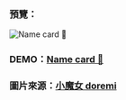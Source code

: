 ### 預覽：

![Name card 👩](https://i.imgur.com/rdh8Jz6.png)

### DEMO：[Name card 👩](https://ellallu0903.github.io/bs_name_card/HW_name_card.html)

### 圖片來源：[小魔女 doremi](https://camp-fire.jp/projects/view/119479 'BOOSTER')
